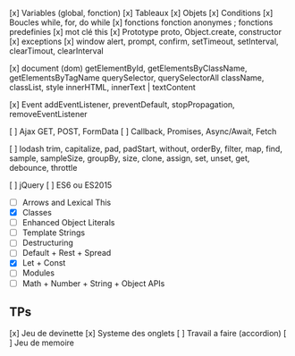 [x] Variables (global, fonction)
[x] Tableaux
[x] Objets
[x] Conditions
[x] Boucles
while, for, do while
[x] fonctions
fonction anonymes ; fonctions predefinies
[x] mot clé this
[x] Prototype
proto, Object.create, constructor
[x] exceptions
[x] window
alert, prompt, confirm, setTimeout, setInterval, clearTimout, clearInterval

[x] document (dom)
getElementById, getElementsByClassName, getElementsByTagName
querySelector, querySelectorAll
className, classList, style
innerHTML, innerText | textContent

[x] Event
addEventListener, preventDefault, stopPropagation, removeEventListener

[ ] Ajax
GET, POST, FormData
[ ] Callback, Promises, Async/Await, Fetch

[ ] lodash
trim, capitalize, pad, padStart, without, orderBy, filter, map, find, sample, sampleSize, groupBy, size, clone, assign, set, unset, get, debounce, throttle

[ ] jQuery
[ ] ES6 ou ES2015

- [ ] Arrows and Lexical This
- [x] Classes
- [ ] Enhanced Object Literals
- [ ] Template Strings
- [ ] Destructuring
- [ ] Default + Rest + Spread
- [x] Let + Const
- [ ] Modules
- [ ] Math + Number + String + Object APIs

## TPs

[x] Jeu de devinette
[x] Systeme des onglets
[ ] Travail a faire (accordion)
[ ] Jeu de memoire

